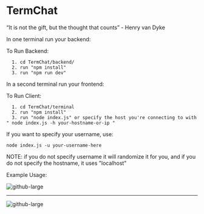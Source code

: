 # TermChat
“It is not the gift, but the thought that counts” - Henry van Dyke

In one terminal run your backend:

  To Run Backend:
  
  
      1. cd TermChat/backend/
      2. run "npm install"
      3. run "npm run dev"

In a second terminal run your frontend:


  To Run Client:
  
  
      1. cd TermChat/terminal
      2. run "npm install"
      3. run "node index.js" or specify the host you're connecting to with " node index.js -h your-hostname-or-ip "



If you want to specify your username, use:

 ``` node index.js -u your-username-here ```



NOTE: if you do not specify username it will randomize it for you, and if you do not specify the hostname, it uses "localhost"




Example Usage:

![github-large](https://i.ibb.co/3m7XSz1/example-Cmd.png)

----------------------------------------------------------------

![github-large](https://i.ibb.co/X8svNmN/backend-Pic.png)
